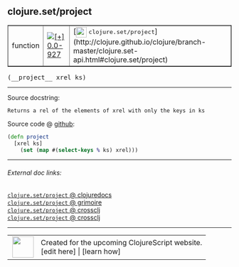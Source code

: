 ## clojure.set/project



 <table border="1">
<tr>
<td>function</td>
<td><a href="https://github.com/cljsinfo/cljs-api-docs/tree/0.0-927"><img valign="middle" alt="[+] 0.0-927" title="Added in 0.0-927" src="https://img.shields.io/badge/+-0.0--927-lightgrey.svg"></a> </td>
<td>
[<img height="24px" valign="middle" src="http://i.imgur.com/1GjPKvB.png"> <samp>clojure.set/project</samp>](http://clojure.github.io/clojure/branch-master/clojure.set-api.html#clojure.set/project)
</td>
</tr>
</table>


 <samp>
(__project__ xrel ks)<br>
</samp>

---





Source docstring:

```
Returns a rel of the elements of xrel with only the keys in ks
```


Source code @ [github](https://github.com/clojure/clojurescript/blob/r2342/src/cljs/clojure/set.cljs#L67-L70):

```clj
(defn project
  [xrel ks]
    (set (map #(select-keys % ks) xrel)))
```

<!--
Repo - tag - source tree - lines:

 <pre>
clojurescript @ r2342
└── src
    └── cljs
        └── clojure
            └── <ins>[set.cljs:67-70](https://github.com/clojure/clojurescript/blob/r2342/src/cljs/clojure/set.cljs#L67-L70)</ins>
</pre>

-->

---



###### External doc links:

[`clojure.set/project` @ clojuredocs](http://clojuredocs.org/clojure.set/project)<br>
[`clojure.set/project` @ grimoire](http://conj.io/store/v1/org.clojure/clojure/1.7.0-beta3/clj/clojure.set/project/)<br>
[`clojure.set/project` @ crossclj](http://crossclj.info/fun/clojure.set/project.html)<br>
[`clojure.set/project` @ crossclj](http://crossclj.info/fun/clojure.set.cljs/project.html)<br>

---

 <table>
<tr><td>
<img valign="middle" align="right" width="48px" src="http://i.imgur.com/Hi20huC.png">
</td><td>
Created for the upcoming ClojureScript website.<br>
[edit here] | [learn how]
</td></tr></table>

[edit here]:https://github.com/cljsinfo/cljs-api-docs/blob/master/cljsdoc/clojure.set_project.cljsdoc
[learn how]:https://github.com/cljsinfo/cljs-api-docs/wiki/cljsdoc-files

<!--

This information was too distracting to show to readers, but I'll leave it
commented here since it is helpful to:

- pretty-print the data used to generate this document
- and show how to retrieve that data



The API data for this symbol:

```clj
{:ns "clojure.set",
 :name "project",
 :signature ["[xrel ks]"],
 :history [["+" "0.0-927"]],
 :type "function",
 :full-name-encode "clojure.set_project",
 :source {:code "(defn project\n  [xrel ks]\n    (set (map #(select-keys % ks) xrel)))",
          :title "Source code",
          :repo "clojurescript",
          :tag "r2342",
          :filename "src/cljs/clojure/set.cljs",
          :lines [67 70]},
 :full-name "clojure.set/project",
 :clj-symbol "clojure.set/project",
 :docstring "Returns a rel of the elements of xrel with only the keys in ks"}

```

Retrieve the API data for this symbol:

```clj
;; from Clojure REPL
(require '[clojure.edn :as edn])
(-> (slurp "https://raw.githubusercontent.com/cljsinfo/cljs-api-docs/catalog/cljs-api.edn")
    (edn/read-string)
    (get-in [:symbols "clojure.set/project"]))
```

-->
